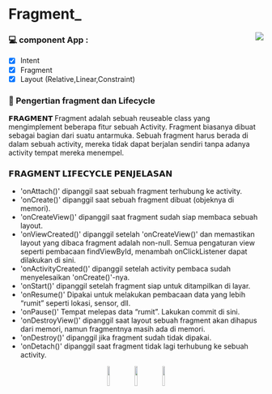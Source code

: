 # Fragment_

<a href="https://www.fsf.org">
	<img align="right" src="https://github.com/rendiwibawa/Layout_dan_Intent/blob/master/ezgif.com-gif-maker%20(3).gif">
</a>

### 💻 component App  :
- [x]	Intent
- [x]	Fragment
- [x]	Layout (Relative,Linear,Constraint)

### 🤳 Pengertian fragment dan Lifecycle
𝗙𝗥𝗔𝗚𝗠𝗘𝗡𝗧
Fragment adalah sebuah reuseable class yang mengimplement beberapa fitur sebuah Activity. Fragment biasanya dibuat sebagai bagian dari suatu antarmuka. Sebuah fragment harus berada di dalam sebuah activity, mereka tidak dapat berjalan sendiri tanpa adanya activity tempat mereka menempel.

### 𝗙𝗥𝗔𝗚𝗠𝗘𝗡𝗧 𝗟𝗜𝗙𝗘𝗖𝗬𝗖𝗟𝗘	𝗣𝗘𝗡𝗝𝗘𝗟𝗔𝗦𝗔𝗡
- 'onAttach()'	dipanggil saat sebuah fragment terhubung ke activity.
- 'onCreate()'	dipanggil saat sebuah fragment dibuat (objeknya di memori).
- 'onCreateView()'	dipanggil saat fragment sudah siap membaca sebuah layout.
- 'onViewCreated()'	dipanggil setelah 'onCreateView()' dan memastikan layout yang dibaca fragment adalah non-null. Semua pengaturan view seperti pembacaan findViewById, menambah onClickListener dapat dilakukan di sini.
- 'onActivityCreated()'	dipanggil setelah activity pembaca sudah menyelesaikan 'onCreate()'-nya.
- 'onStart()'	dipanggil setelah fragment siap untuk ditampilkan di layar.
- 'onResume()'	Dipakai untuk melakukan pembacaan data yang lebih “rumit” seperti lokasi, sensor, dll.
- 'onPause()'	Tempat melepas data “rumit”. Lakukan commit di sini.
- 'onDestroyView()'	dipanggil saat layout sebuah fragment akan dihapus dari memori, namun fragmentnya masih ada di memori.
- 'onDestroy()'	dipanggil jika fragment sudah tidak dipakai.
- 'onDetach()'	dipanggil saat fragment tidak lagi terhubung ke sebuah activity.


<p align="center">
  <a <code><img width="10%" src="https://www.vectorlogo.zone/logos/java/java-ar21.svg"></code>
  </a>
  <a <code><img width="10%" src="https://www.vectorlogo.zone/logos/android/android-ar21.svg"></code>
  </a>
  <a <code><img width="10%" src="https://www.vectorlogo.zone/logos/gradle/gradle-ar21.svg"></code>
  </a>
</p>





